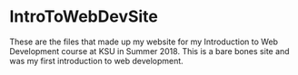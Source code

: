 # IntroToWebDevSite
These are the files that made up my website for my Introduction to Web Development course at KSU in Summer 2018. This is a bare bones site and was my first introduction to web development. 
